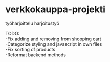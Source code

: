 # verkkokauppa-projekti
 työharjoittelu harjoitustyö

TODO:
<br>
-Fix adding and removing from shopping cart
<br>
-Categorize styling and javascript in own files
<br>
-Fix sorting of products
<br>
-Reformat backend methods
